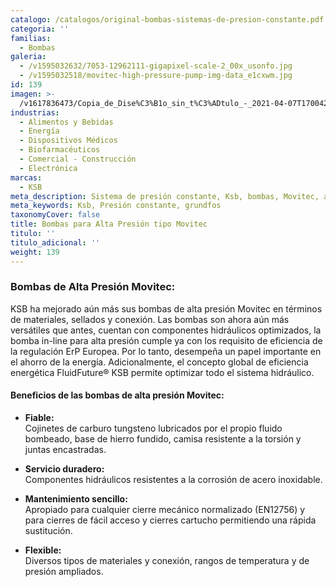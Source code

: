 ```yaml
---
catalogo: /catalogos/original-bombas-sistemas-de-presion-constante.pdf
categoria: ''
familias:
  - Bombas
galeria:
  - /v1595032632/7053-12962111-gigapixel-scale-2_00x_usonfo.jpg
  - /v1595032518/movitec-high-pressure-pump-img-data_e1cxwm.jpg
id: 139
imagen: >-
  /v1617836473/Copia_de_Dise%C3%B1o_sin_t%C3%ADtulo_-_2021-04-07T170042.138_x7vpxs.png
industrias:
  - Alimentos y Bebidas
  - Energía
  - Dispositivos Médicos
  - Biofarmacéuticos
  - Comercial - Construcción
  - Electrónica
marcas:
  - KSB
meta_description: Sistema de presión constante, Ksb, bombas, Movitec, alta presión
meta_keywords: Ksb, Presión constante, grundfos
taxonomyCover: false
title: Bombas para Alta Presión tipo Movitec
titulo: ''
titulo_adicional: ''
weight: 139
---
```

### **Bombas de Alta Presión Movitec:**

KSB ha mejorado aún más sus bombas de alta presión Movitec en términos de materiales, sellados y conexión. Las bombas son ahora aún más versátiles que antes, cuentan con componentes hidráulicos optimizados, la bomba in-line para alta presión cumple ya con los requisito de eficiencia de la regulación ErP Europea. Por lo tanto, desempeña un papel importante en el ahorro de la energía. Adicionalmente, el concepto global de eficiencia energética FluidFuture® KSB permite optimizar todo el sistema hidráulico.

#### Beneficios de las bombas de alta presión Movitec:

* **Fiable:**  
  Cojinetes de carburo tungsteno lubricados por el propio fluido bombeado, base de hierro fundido, camisa resistente a la torsión y juntas encastradas.


* **Servicio duradero:**  
  Componentes hidráulicos resistentes a la corrosión de acero inoxidable.


* **Mantenimiento sencillo:**  
  Apropiado para cualquier cierre mecánico normalizado (EN12756) y para cierres de fácil acceso y cierres cartucho permitiendo una rápida sustitución.


* **Flexible:**  
  Diversos tipos de materiales y conexión, rangos de temperatura y de presión ampliados.